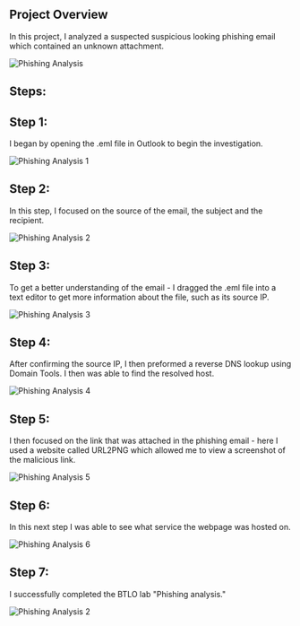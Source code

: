 ## Project Overview

In this project, I analyzed a suspected suspicious looking phishing email which contained an unknown attachment. 

![Phishing Analysis](https://github.com/JWALL000/Projects-Labs-3/blob/main/Phishing%20Analysis%201.PNG)


## Steps:

## Step 1:
I began by opening the .eml file in Outlook to begin the investigation.

![Phishing Analysis 1](https://github.com/JWALL000/Projects-Labs-3/blob/main/Phishing%20Analysis%202.PNG)



## Step 2:
In this step, I focused on the source of the email, the subject and the recipient.

![Phishing Analysis 2](https://github.com/JWALL000/Projects-Labs-3/blob/main/Phishing%20Analysis%203.PNG)



## Step 3:
To get a better understanding of the email - I dragged the .eml file into a text editor to get more information about the file, such as its source IP.

![Phishing Analysis 3](https://github.com/JWALL000/Projects-Labs-3/blob/main/Phishing%20Analysis%204.PNG)



## Step 4: 
After confirming the source IP, I then preformed a reverse DNS lookup using Domain Tools. I then was able to find the resolved host. 

![Phishing Analysis 4](https://github.com/JWALL000/Projects-Labs-3/blob/main/Phishing%20Analysis%205.PNG)



## Step 5: 
I then focused on the link that was attached in the phishing email - here I used a website called URL2PNG which allowed me to view a screenshot of the malicious link. 

![Phishing Analysis 5](https://github.com/JWALL000/Projects-Labs-3/blob/main/Phishing%20Analysis%206.PNG)



## Step 6:
In this next step I was able to see what service the webpage was hosted on. 

![Phishing Analysis 6](https://github.com/JWALL000/Projects-Labs-3/blob/main/Phishing%20Analysis%206.PNG)



## Step 7:
I successfully completed the BTLO lab "Phishing analysis."

![Phishing Analysis 2](https://github.com/JWALL000/Projects-Labs-3/blob/main/Phishing%20Analysis%207.PNG)
